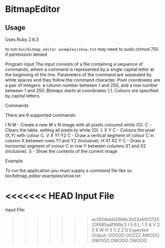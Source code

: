 # BitmapEditor

## Usage

Uses Ruby 2.6.3

to run `bin/bitmap_editor examples/show.txt`
may need to sudo chmod 755 if permission denied

Program input
The input consists of a file containing a sequence of commands, where a command is represented by a single capital letter at the beginning of the line.
Parameters of the command are separated by white spaces and they follow the command character.
Pixel coordinates are a pair of integers: a column number between 1 and 250, and a row number between 1 and 250.
Bitmaps starts at coordinates 1,1. Colours are specified by capital letters.

Commands

There are 6 supported commands:

I N M - Create a new M x N image with all pixels coloured white (O).
C - Clears the table, setting all pixels to white (O).
L X Y C - Colours the pixel (X,Y) with colour C.
V X Y1 Y2 C - Draw a vertical segment of colour C in column X between rows Y1 and Y2 (inclusive).
H X1 X2 Y C - Draw a horizontal segment of colour C in row Y between columns X1 and X2 (inclusive).
S - Show the contents of the current image

Example

To run the application you must supply a command file like so bin/bitmap_editor examples/show.txt

<<<<<<< HEAD
Input File
=======
Input File:
>>>>>>> ac5506dd02966c2b52e6f0372023f685adf999c3
I 5 6
L 1 3 A
V 2 3 6 W
H 3 5 2 Z
S
Expected Output:
OOOOO
OOZZZ
AWOOO
OWOOO
OWOOO
OWOOO
